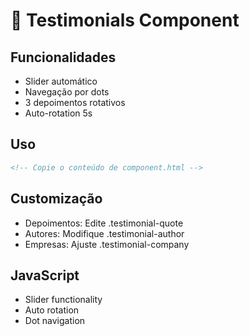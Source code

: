 # 💬 Testimonials Component

## Funcionalidades
- Slider automático
- Navegação por dots
- 3 depoimentos rotativos
- Auto-rotation 5s

## Uso
```html
<!-- Copie o conteúdo de component.html -->
```

## Customização
- Depoimentos: Edite .testimonial-quote
- Autores: Modifique .testimonial-author
- Empresas: Ajuste .testimonial-company

## JavaScript
- Slider functionality
- Auto rotation
- Dot navigation